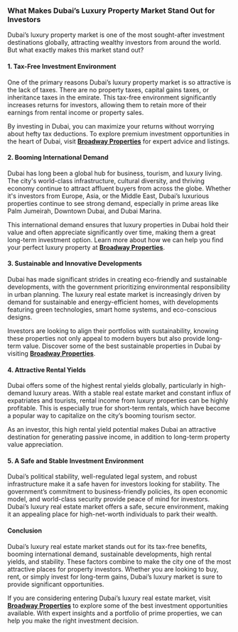 ### What Makes Dubai’s Luxury Property Market Stand Out for Investors

Dubai’s luxury property market is one of the most sought-after investment destinations globally, attracting wealthy investors from around the world. But what exactly makes this market stand out?

#### **1. Tax-Free Investment Environment**

One of the primary reasons Dubai’s luxury property market is so attractive is the lack of taxes. There are no property taxes, capital gains taxes, or inheritance taxes in the emirate. This tax-free environment significantly increases returns for investors, allowing them to retain more of their earnings from rental income or property sales. 

By investing in Dubai, you can maximize your returns without worrying about hefty tax deductions. To explore premium investment opportunities in the heart of Dubai, visit **[Broadway Properties](https://broadwaypropertiess.com/)** for expert advice and listings.

#### **2. Booming International Demand**

Dubai has long been a global hub for business, tourism, and luxury living. The city's world-class infrastructure, cultural diversity, and thriving economy continue to attract affluent buyers from across the globe. Whether it's investors from Europe, Asia, or the Middle East, Dubai’s luxurious properties continue to see strong demand, especially in prime areas like Palm Jumeirah, Downtown Dubai, and Dubai Marina. 

This international demand ensures that luxury properties in Dubai hold their value and often appreciate significantly over time, making them a great long-term investment option. Learn more about how we can help you find your perfect luxury property at **[Broadway Properties](https://broadwaypropertiess.com/)**.

#### **3. Sustainable and Innovative Developments**

Dubai has made significant strides in creating eco-friendly and sustainable developments, with the government prioritizing environmental responsibility in urban planning. The luxury real estate market is increasingly driven by demand for sustainable and energy-efficient homes, with developments featuring green technologies, smart home systems, and eco-conscious designs. 

Investors are looking to align their portfolios with sustainability, knowing these properties not only appeal to modern buyers but also provide long-term value. Discover some of the best sustainable properties in Dubai by visiting **[Broadway Properties](https://broadwaypropertiess.com/)**.

#### **4. Attractive Rental Yields**

Dubai offers some of the highest rental yields globally, particularly in high-demand luxury areas. With a stable real estate market and constant influx of expatriates and tourists, rental income from luxury properties can be highly profitable. This is especially true for short-term rentals, which have become a popular way to capitalize on the city’s booming tourism sector. 

As an investor, this high rental yield potential makes Dubai an attractive destination for generating passive income, in addition to long-term property value appreciation.

#### **5. A Safe and Stable Investment Environment**

Dubai’s political stability, well-regulated legal system, and robust infrastructure make it a safe haven for investors looking for stability. The government’s commitment to business-friendly policies, its open economic model, and world-class security provide peace of mind for investors. Dubai’s luxury real estate market offers a safe, secure environment, making it an appealing place for high-net-worth individuals to park their wealth.

#### **Conclusion**

Dubai’s luxury real estate market stands out for its tax-free benefits, booming international demand, sustainable developments, high rental yields, and stability. These factors combine to make the city one of the most attractive places for property investors. Whether you are looking to buy, rent, or simply invest for long-term gains, Dubai’s luxury market is sure to provide significant opportunities.

If you are considering entering Dubai’s luxury real estate market, visit **[Broadway Properties](https://broadwaypropertiess.com/)** to explore some of the best investment opportunities available. With expert insights and a portfolio of prime properties, we can help you make the right investment decision.
